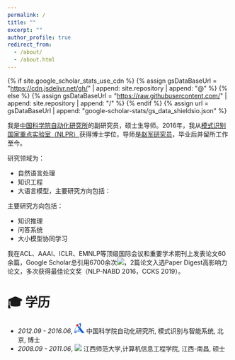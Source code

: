 ```yaml
---
permalink: /
title: ""
excerpt: ""
author_profile: true
redirect_from: 
  - /about/
  - /about.html
---
```


{% if site.google_scholar_stats_use_cdn %}
{% assign gsDataBaseUrl = "https://cdn.jsdelivr.net/gh/" | append: site.repository | append: "@" %}
{% else %}
{% assign gsDataBaseUrl = "https://raw.githubusercontent.com/" | append: site.repository | append: "/" %}
{% endif %}
{% assign url = gsDataBaseUrl | append: "google-scholar-stats/gs_data_shieldsio.json" %}

<span class='anchor' id='about-me'></span>

我是<a href="http://www.ia.ac.cn/">中国科学院自动化研究所</a>的副研究员，硕士生导师。2016年，我从<a href=“http://www.nlpr.ia.ac.cn/“>模式识别国家重点实验室（NLPR）</a>获得博士学位，导师是<a href="http://www.nlpr.ia.ac.cn/cip/jzhao.htm">赵军研究员</a>，毕业后并留所工作至今。

研究领域为：
- 自然语言处理
- 知识工程
- 大语言模型，主要研究方向包括：

主要研究方向包括：
- 知识推理
- 问答系统
- 大小模型协同学习

我在ACL、AAAI、ICLR、EMNLP等顶级国际会议和重要学术期刊上发表论文60余篇，Google Scholar总引用6700余次<a href='https://scholar.google.com/citations?user=zBPIt3QAAAAJ'><img src="https://img.shields.io/endpoint?url={{ url | url_encode }}&logo=Google%20Scholar&labelColor=f6f6f6&color=9cf&style=flat&label=引用"></a>，2篇论文入选Paper Digest高影响力论文，多次获得最佳论文奖（NLP-NABD 2016，CCKS 2019）。


<span class='anchor' id='-xl'></span>

# 🎓 学历
- *2012.09 - 2016.06*, <a href="https://www.ia.ac.cn/"><img class="svg" src="/images/casia_logo.jpg" width="23pt"></a> 中国科学院自动化研究所, 模式识别与智能系统, 北京, 博士 
- *2008.09 - 2011.06*, <a href="https://www.jxnu.edu.cn/"><img class="svg" src="/images/jxnu_logo.svg" width="20pt"></a> 江西师范大学,计算机信息工程学院, 江西-南昌, 硕士
 
<span class='anchor' id='-lwzl'></span>



